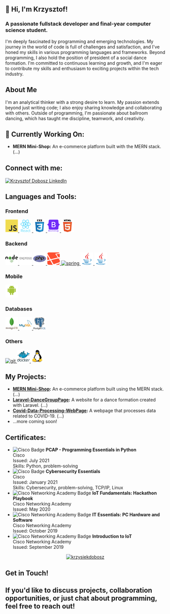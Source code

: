 ##  👋 Hi, I'm Krzysztof!

###  A passionate fullstack developer and final-year computer science student.

I'm deeply fascinated by programming and emerging technologies. My journey in the world of code is full of challenges and satisfaction, and I've honed my skills in various programming languages and frameworks. Beyond programming, I also hold the position of president of a social dance formation. I'm committed to continuous learning and growth, and I'm eager to contribute my skills and enthusiasm to exciting projects within the tech industry.

##  About Me

I'm an analytical thinker with a strong desire to learn.  My passion extends beyond just writing code; I also enjoy sharing knowledge and collaborating with others. Outside of programming, I'm passionate about ballroom dancing, which has taught me discipline, teamwork, and creativity.

##  🔭 Currently Working On:

* **MERN Mini-Shop:** An e-commerce platform built with the MERN stack. (...)

##  Connect with me:

<p align="left">
<a href="https://www.linkedin.com/in/krzysztof-dobosz-0827b21aa/" target="blank"><img align="center" src="https://raw.githubusercontent.com/rahuldkjain/github-profile-readme-generator/master/src/images/icons/Social/linked-in-alt.svg" alt="Krzysztof Dobosz LinkedIn" height="30" width="40" /></a>
</p>

##  Languages and Tools:

### Frontend

<p align="left">
  <a href="https://developer.mozilla.org/en-US/docs/Web/JavaScript" target="_blank" rel="noreferrer" title="JavaScript"> <img src="https://raw.githubusercontent.com/devicons/devicon/master/icons/javascript/javascript-original.svg" alt="javascript" width="40" height="40"/> </a>
  <a href="https://reactjs.org/" target="_blank" rel="noreferrer" title="React"> <img src="https://raw.githubusercontent.com/devicons/devicon/master/icons/react/react-original-wordmark.svg" alt="react" width="40" height="40"/> </a>
  <a href="https://www.w3schools.com/css/" target="_blank" rel="noreferrer" title="CSS3"> <img src="https://raw.githubusercontent.com/devicons/devicon/master/icons/css3/css3-original-wordmark.svg" alt="css3" width="40" height="40"/> </a>
  <a href="https://getbootstrap.com" target="_blank" rel="noreferrer" title="Bootstrap"> <img src="https://raw.githubusercontent.com/devicons/devicon/master/icons/bootstrap/bootstrap-plain-wordmark.svg" alt="bootstrap" width="40" height="40"/> </a>
  <a href="https://www.w3.org/html/" target="_blank" rel="noreferrer" title="HTML5"> <img src="https://raw.githubusercontent.com/devicons/devicon/master/icons/html5/html5-original-wordmark.svg" alt="html5" width="40" height="40"/> </a>
</p>

### Backend

<p align="left">
  <a href="https://nodejs.org" target="_blank" rel="noreferrer" title="Node.js"> <img src="https://raw.githubusercontent.com/devicons/devicon/master/icons/nodejs/nodejs-original-wordmark.svg" alt="nodejs" width="40" height="40"/> </a>
  <a href="https://expressjs.com" target="_blank" rel="noreferrer" title="Express"> <img src="https://raw.githubusercontent.com/devicons/devicon/master/icons/express/express-original-wordmark.svg" alt="express" width="40" height="40"/> </a>
  <a href="https://www.php.net" target="_blank" rel="noreferrer" title="PHP"> <img src="https://raw.githubusercontent.com/devicons/devicon/master/icons/php/php-original.svg" alt="php" width="40" height="40"/> </a>
  <a href="https://laravel.com/" target="_blank" rel="noreferrer" title="Laravel"> <img src="https://raw.githubusercontent.com/devicons/devicon/master/icons/laravel/laravel-plain.svg" alt="laravel" width="40" height="40"/> </a>
  <a href="https://spring.io/" target="_blank" rel="noreferrer" title="Spring"> <img src="https://www.vectorlogo.zone/logos/springio/springio-icon.svg" alt="spring" width="40" height="40"/> </a>
  <a href="https://www.java.com" target="_blank" rel="noreferrer" title="Java"> <img src="https://raw.githubusercontent.com/devicons/devicon/master/icons/java/java-original.svg" alt="java" width="40" height="40"/> </a> 
   <a href="https://www.java.com" target="_blank" rel="noreferrer" title="Java"> <img src="https://raw.githubusercontent.com/devicons/devicon/master/icons/java/java-original.svg" alt="java" width="40" height="40"/> </a
</p>

### Mobile

<p align="left">
  <a href="https://developer.android.com" target="_blank" rel="noreferrer" title="Android"> <img src="https://raw.githubusercontent.com/devicons/devicon/master/icons/android/android-original-wordmark.svg" alt="android" width="40" height="40"/> </a>
</p>

### Databases

<p align="left">
  <a href="https://www.mongodb.com/" target="_blank" rel="noreferrer" title="MongoDB"> <img src="https://raw.githubusercontent.com/devicons/devicon/master/icons/mongodb/mongodb-original-wordmark.svg" alt="mongodb" width="40" height="40"/> </a>
  <a href="https://www.mysql.com/" target="_blank" rel="noreferrer" title="MySQL"> <img src="https://raw.githubusercontent.com/devicons/devicon/master/icons/mysql/mysql-original-wordmark.svg" alt="mysql" width="40" height="40"/> </a>
  <a href="https://www.postgresql.org" target="_blank" rel="noreferrer" title="PostgreSQL"> <img src="https://raw.githubusercontent.com/devicons/devicon/master/icons/postgresql/postgresql-original-wordmark.svg" alt="postgresql" width="40" height="40"/> </a>
</p>

### Others

<p align="left">
  <a href="https://git-scm.com/" target="_blank" rel="noreferrer" title="Git"> <img src="https://www.vectorlogo.zone/logos/git-scm/git-scm-icon.svg" alt="git" width="40" height="40"/> </a>
  <a href="https://www.docker.com/" target="_blank" rel="noreferrer" title="Docker"> <img src="https://raw.githubusercontent.com/devicons/devicon/master/icons/docker/docker-original-wordmark.svg" alt="docker" width="40" height="40"/> </a>
  <a href="https://www.linux.org/" target="_blank" rel="noreferrer" title="Linux"> <img src="https://raw.githubusercontent.com/devicons/devicon/master/icons/linux/linux-original.svg" alt="linux" width="40" height="40"/> </a>
</p>

##  My Projects:

* **[MERN Mini-Shop](https://github.com/Krzysiekdobosz/ShopReactNodejs):**  An e-commerce platform built using the MERN stack. (...)
* **[Laravel-DanceGroupPage](https://github.com/Krzysiekdobosz/Laravel-Project):** A website for a dance formation created with Laravel. (...)
* **[Covid-Data-Processing-WebPage](https://github.com/Krzysiekdobosz/Covid-Vaccinations-WebApp-React-Nodejs):** A webpage that processes data related to COVID-19. (...)
* ...more coming soon!

##  Certificates:

<ul>
  <li>
    <img src="https://img.shields.io/badge/-Cisco-00508C?style=flat-square&logo=cisco&logoColor=white" alt="Cisco Badge" width="20" height="20"/>
    <b>PCAP - Programming Essentials in Python</b><br>
    Cisco<br>
    Issued: July 2021<br>
    Skills: Python, problem-solving
  </li>
  <li>
    <img src="https://img.shields.io/badge/-Cisco-00508C?style=flat-square&logo=cisco&logoColor=white" alt="Cisco Badge" width="20" height="20"/>
    <b>Cybersecurity Essentials</b><br>
    Cisco<br>
    Issued: January 2021<br>
    Skills: Cybersecurity, problem-solving, TCP/IP, Linux
  </li>
  <li>
    <img src="https://img.shields.io/badge/-Cisco%20Networking%20Academy-00508C?style=flat-square&logo=cisco&logoColor=white" alt="Cisco Networking Academy Badge" width="20" height="20"/>
    <b>IoT Fundamentals: Hackathon Playbook</b><br>
    Cisco Networking Academy<br>
    Issued: May 2020
  </li>
  <li>
    <img src="https://img.shields.io/badge/-Cisco%20Networking%20Academy-00508C?style=flat-square&logo=cisco&logoColor=white" alt="Cisco Networking Academy Badge" width="20" height="20"/>
    <b>IT Essentials: PC Hardware and Software</b><br>
    Cisco Networking Academy<br>
    Issued: October 2019
  </li>
  <li>
    <img src="https://img.shields.io/badge/-Cisco%20Networking%20Academy-00508C?style=flat-square&logo=cisco&logoColor=white" alt="Cisco Networking Academy Badge" width="20" height="20"/>
    <b>Introduction to IoT</b><br>
    Cisco Networking Academy<br>
    Issued: September 2019
  </li>
</ul>


<p align="center">
  <a href="https://github.com/krzysiekdobosz">
    <img src="https://github-readme-stats.vercel.app/api/top-langs?username=krzysiekdobosz&show_icons=true&locale=en&layout=compact" alt="krzysiekdobosz" />
  </a>
</p>

##  Get in Touch!
If you'd like to discuss projects, collaboration opportunities, or just chat about programming, feel free to reach out!
---

